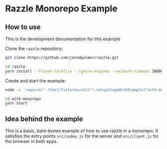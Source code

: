 # Razzle Monorepo Example

## How to use

<!-- START install generated instructions please keep comment here to allow auto update -->
<!-- DON'T EDIT THIS SECTION, INSTEAD RE-RUN yarn update-examples TO UPDATE -->
This is the development documentation for this example

Clone the `razzle` repository:

```bash
git clone https://github.com/jaredpalmer/razzle.git

cd razzle
yarn install --frozen-lockfile --ignore-engines --network-timeout 30000
```

Create and start the example:

```bash
node -e 'require("./test/fixtures/util").setupStageWithExample("with-monorepo", "with-monorepo", symlink=false, yarnlink=true, install=true, test=false);'

cd with-monorepo
yarn start
```
<!-- END install generated instructions please keep comment here to allow auto update -->


## Idea behind the example
This is a basic, bare-bones example of how to use razzle in a monorepo. It satisfies the entry points
`src/index.js` for the server and `src/client.js` for the browser in both apps.
